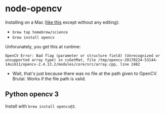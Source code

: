 node-opencv
====

Installing on a Mac ([like this](http://ghost-jasontest0325381.rhcloud.com/getting-node-opencv-to-work-on-my-mac/) except without any editing):

- `brew tap homebrew/science`
- `brew install opencv`

Unforunately, you get this at runtime:

```OpenCV Error: Bad flag (parameter or structure field) (Unrecognized or unsupported array type) in cvGetMat, file /tmp/opencv-20170224-53144-14ui611/opencv-2.4.13.2/modules/core/src/array.cpp, line 2482```

- Wait, that's just because there was no file at the path given to OpenCV. Brutal. Works if the file path is valid.

Python opencv 3
---

Install with `brew install opencv@3`.
